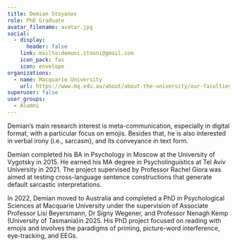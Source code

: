 ```yaml
---
title: Demian Stoyanov
role: PhD Graduate
avatar_filename: avatar.jpg
social:
  - display:
      header: false
    link: mailto:demuni.stouni@gmail.com
    icon_pack: fas
    icon: envelope
organizations:
  - name: Macquarie University
    url: https://www.mq.edu.au/about/about-the-university/our-faculties/medicine-and-health-sciences/departments-and-centres/school-of-psychological-sciences
superuser: false
user_groups:
  - Alumni
---
```

Demian’s main research interest is meta-communication, especially in digital format, with a particular focus on emojis. Besides that, he is also interested in verbal irony (i.e., sarcasm), and its conveyance in text form.

Demian completed his BA in Psychology in Moscow at the University of Vygotsky in 2015. He earned his MA degree in Psycholinguistics at Tel Aviv University in 2021. The project supervised by Professor Rachel Giora was aimed at testing cross-language sentence constructions that generate default sarcastic interpretations. 

In 2022, Demian moved to Australia and completed a PhD in Psychological Sciences at Macquarie University under the supervision of Associate Professor Lisi Beyersmann, Dr Signy Wegener, and Professor Nenagh Kemp (University of Tasmania)in 2025. His PhD project focused on reading with emojis and involves the paradigms of priming, picture-word interference, eye-tracking, and EEGs.
